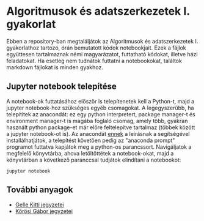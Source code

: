 # Algoritmusok és adatszerkezetek I. gyakorlat
Ebben a repository-ban megtaláljátok az Algoritmusok és adatszerkezetek I. gyakorlathoz tartozó, órán bemutatott kódok notebookjait. Ezek a fájlok együttesen tartalmaznak némi magyarázatot, futtatható kódokat, illetve házi feladatokat. Ha esetleg nem tudnátok futtatni a notebookokat, találtok markdown fájlokat is minden gyakhoz.
## Jupyter notebook telepítése
A notebook-ok futtatásához először is telepítenetek kell a Python-t, majd a jupyter notebook-hoz szükséges egyéb csomagokat. A legegyszerűbb, ha telepítitek az anacondát: ez egy python interpretert, package manager-t és environment manager-t is magába foglaló csomag, amely több, gyakran használt python package-et már előre feltelepítve tartalmaz (többek között a jupyter notebook-ot is). Az anacondát [ennek](https://docs.anaconda.com/anaconda/install/windows/) a leírásnak a segítségével installálhatjátok, a telepítést követően pedig az "anaconda prompt" programot futtatva kapjátok meg a python-os parancssort. Navigáljatok a megfelelő könyvtárba, ahova letöltöttétek a notebook-okat, majd a könyvtárban a következő paranccsal tudjátok elindítani a notebookot:

``jupyter notebook``

## További anyagok
- [Gelle Kitti jegyzetei](http://www.inf.u-szeged.hu/~kgelle/?q=alga)
- [Kőrösi Gábor jegyzetei](http://www.inf.u-szeged.hu/~korosig/teach.html)